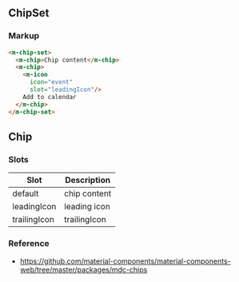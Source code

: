 ## ChipSet

### Markup

```html
<m-chip-set>
  <m-chip>Chip content</m-chip>
  <m-chip>
    <m-icon
      icon="event"
      slot="leadingIcon"/>
    Add to calendar
  </m-chip>
</m-chip-set>
```

## Chip

### Slots

| Slot | Description |
|------|-------------|
| default | chip content |
| leadingIcon | leading icon |
| trailingIcon | trailingIcon |

### Reference

- https://github.com/material-components/material-components-web/tree/master/packages/mdc-chips
